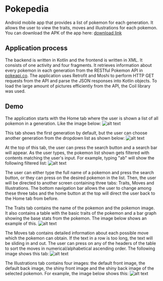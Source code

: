 # Pokepedia
Android mobile app that provides a list of pokemon for each generation. It allows the user to view the traits, moves and illustrations for each pokemon. You can download the APK of the app here: [download link](https://docs.google.com/uc?export=download&id=1DsQSewRhpmZGH0ZNRs7c8MUflPGL7JKh)

## Application process
The backend is written in Kotlin and the frontend is written in XML. It consists of one activity and four fragments. It retrieves information about every pokemon in each generation from the RESTful Pokemon API in [pokeapi.co](https://pokeapi.co). The application uses Retrofit and Moshi to perform HTTP GET requests from the API and parse the JSON responses into Kotlin objects. To load the large amount of pictures efficiently from the API, the Coil library was used.

## Demo
The application starts with the Home tab where the user is shown a list of all pokemon in a generation. Like the image below:
![alt text](https://github.com/ricardoliu99/Pokepedia/blob/master/examples/home_tab.jpg?raw=true)

This tab shows the first generation by default, but the user can choose another generation from the dropdown list as shown below:
![alt text](https://github.com/ricardoliu99/Pokepedia/blob/master/examples/generation_selection.jpg?raw=true)

At the top of this tab, the user can press the search button and a search bar will appear. As the user types, the pokemon list shown gets filtered with contents matching the user's input. For example, typing "ab" will show the following filtered list:
![alt text](https://github.com/ricardoliu99/Pokepedia/blob/master/examples/search_example.jpg?raw=true)

The user can either type the full name of a pokemon and press the search button, or they can press on the desired pokemon in the list. Then, the user will be directed to another screen containing three tabs: Traits, Moves and Illustrations. The bottom navigation bar allows the user to change among these three tabs and the home button at the top will direct the user back to the Home tab from before.

The Traits tab contains the name of the pokemon and the pokemon image. It also contains a table with the basic traits of the pokemon and a bar graph showing the base stats from the pokemon. The image below shows an example of this.
![alt text](https://github.com/ricardoliu99/Pokepedia/blob/master/examples/traits_tab.jpg?raw=true)

The Moves tab contains detailed information about each possible move which the pokemon can obtain. If the text in a row is too long, the text will be sliding in and out. The user can press on any of the headers of the table to sort the moves in numerical/alphabetical ascending order. The following image shows this tab:
![alt text](https://github.com/ricardoliu99/Pokepedia/blob/master/examples/moves_tab.jpg?raw=true)

The Illustrations tab contains four images: the default front image, the default back image, the shiny front image and the shiny back image of the selected pokemon. For example, the image below shows this:
![alt text](https://github.com/ricardoliu99/Pokepedia/blob/master/examples/illustrations_tab.jpg?raw=true)
